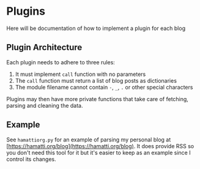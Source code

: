 # Plugins

Here will be documentation of how to implement a plugin for each blog

## Plugin Architecture

Each plugin needs to adhere to three rules:

1. It must implement `call` function with no parameters
2. The `call` function must return a list of blog posts as dictionaries
3. The module filename cannot contain `-`, `_`, `.` or other special characters

Plugins may then have more private functions that take care of fetching, parsing and cleaning the data.

## Example

See `hamattiorg.py` for an example of parsing my personal blog at [https://hamatti.org/blog](https://hamatti.org/blog). It does provide RSS so you don't need this tool for it but it's easier to keep as an example since I control its changes.
